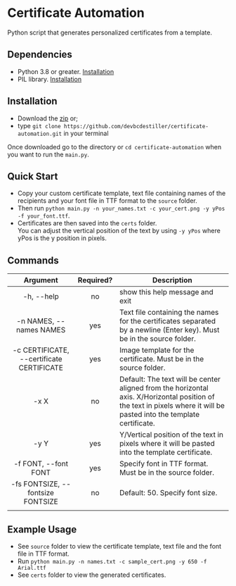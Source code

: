 # Certificate Automation
 Python script that generates personalized certificates from a template.
 
 ## Dependencies
 - Python 3.8 or greater. [Installation](https://www.python.org/downloads/)
 - PIL library. [Installation](https://pillow.readthedocs.io/en/stable/installation.html)

## Installation
- Download the [zip](https://github.com/devbcdestiller/certificate-automation/archive/refs/heads/main.zip) or;
- type `git clone https://github.com/devbcdestiller/certificate-automation.git` in your terminal

Once downloaded go to the directory or `cd certificate-automation` when you want to run the `main.py`.

## Quick Start
- Copy your custom certificate template, text file containing names of the recipients and your font file in TTF format to the `source` folder.  
- Then run `python main.py -n your_names.txt -c your_cert.png -y yPos -f your_font.ttf`.
- Certificates are then saved into the `certs` folder.  
You can adjust the vertical position of the text by using `-y yPos` where yPos is the y position in pixels.

## Commands
|                  Argument                 | Required? | Description                                                                                                                                                             |
|:-----------------------------------------:|:---------:|-------------------------------------------------------------------------------------------------------------------------------------------------------------------------|
|                 -h, --help                |     no    | show this help message and exit                                                                                                                                         |
|          -n NAMES, --names NAMES          |    yes    | Text file containing the names for the certificates separated by a newline                         (Enter key). Must be in the source folder.                           |
| -c CERTIFICATE, --certificate CERTIFICATE |    yes    | Image template for the certificate. Must be in the source folder.                                                                                                       |
|                    -x X                   |     no    | Default: The text will be center aligned from the horizontal axis.   X/Horizontal position of the text in pixels where it will be pasted into the template certificate. |
|                    -y Y                   |    yes    | Y/Vertical position of the text in pixels where it will be pasted into the template certificate.                                                                        |
|            -f FONT, --font FONT           |    yes    | Specify font in TTF format. Must be in the source folder.                                                                                                               |
|     -fs FONTSIZE, --fontsize FONTSIZE     |     no    | Default: 50. Specify font size.                                                                                                                                         |
|                                           |           |                                                                                                                                                                         |

## Example Usage
- See `source` folder to view the certificate template, text file and the font file in TTF format.
- Run `python main.py -n names.txt -c sample_cert.png -y 650 -f Arial.ttf`
- See `certs` folder to view the generated certificates.
